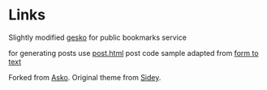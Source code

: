 # Links
Slightly modified [gesko](https://github.com/P0WEX/Gesko) for public bookmarks service

for generating posts use [post.html](https://umtksa.github.io/links/post)
post code sample adapted from [form to text](https://www.simongriffee.com/notebook/form-to-txt/)


Forked from [Asko](https://github.com/manuelmazzuola/asko).
Original theme from [Sidey](https://github.com/ronv/sidey).
